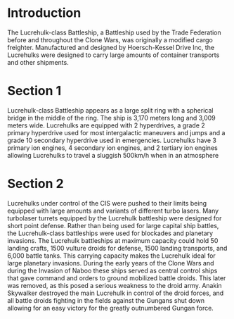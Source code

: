 # Introduction

The Lucrehulk-class Battleship, a Battleship used by the Trade Federation before and throughout the Clone Wars, was originally a modified cargo freighter.
Manufactured and designed by Hoersch-Kessel Drive Inc, the Lucrehulks were designed to carry large amounts of container transports and other shipments.

# Section 1

Lucrehulk-class Battleship appears as a large split ring with a spherical bridge in the middle of the ring.
The ship is 3,170 meters long and 3,009 meters wide.
Lucrehulks are equipped with 2 hyperdrives, a grade 2 primary hyperdrive used for most intergalactic maneuvers and jumps and a grade 10 secondary hyperdrive used in emergencies.
Lucrehulks have 3 primary ion engines, 4 secondary ion engines, and 2 tertiary ion engines allowing Lucrehulks to travel a sluggish 500km/h when in an atmosphere

# Section 2

Lucrehulks under control of the CIS were pushed to their limits being equipped with large amounts and variants of different turbo lasers.
Many turbolaser turrets equipped by the Lucrehulk battleship were designed for short point defense.
Rather than being used for large capital ship battles, the Lucrehulk-class battleships were used for blockades and planetary invasions.
The Lucrehulk battleships at maximum capacity could hold 50 landing crafts, 1500 vulture droids for defense, 1500 landing transports, and 6,000 battle tanks.
This carrying capacity makes the Lucrehulk ideal for large planetary invasions.
During the early years of the Clone Wars and during the Invasion of Naboo these ships served as central control ships that gave command and orders to ground mobilized battle droids.
This later was removed, as this posed a serious weakness to the droid army.
Anakin Skywalker destroyed the main Lucrehulk in control of the droid forces, and all battle droids fighting in the fields against the Gungans shut down allowing for an easy victory for the greatly outnumbered Gungan force.

